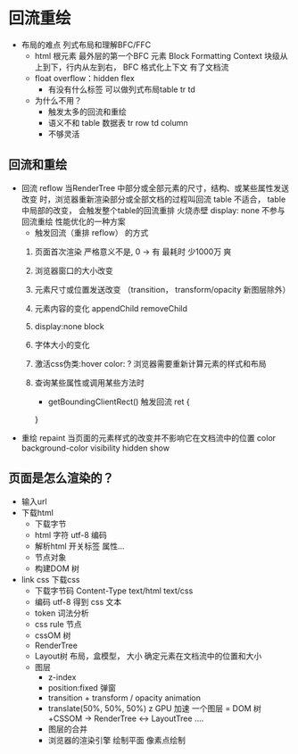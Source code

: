 # 回流重绘
- 布局的难点 列式布局和理解BFC/FFC
  - html 根元素 最外层的第一个BFC 元素
    Block Formatting Context 块级从上到下，行内从左到右， BFC 格式化上下文
    有了文档流
  - float overflow：hidden flex
    - 有没有什么标签 可以做列式布局table
  tr td
  - 为什么不用？
    - 触发太多的回流和重绘
    - 语义不和 table 数据表
      tr row
      td column
    - 不够灵活
## 回流和重绘
- 回流 reflow
  当RenderTree 中部分或全部元素的尺寸，结构、或某些属性发送改变
  时，浏览器重新渲染部分或全部文档的过程叫回流
  table 不适合， table中局部的改变， 会触发整个table的回流重排
  火烧赤壁
  display: none 不参与回流重绘 性能优化的一种方案
  - 触发回流（重排 reflow） 的方式
  1. 页面首次渲染 严格意义不是, 0 -> 有 最耗时
  少1000万 爽
  2. 浏览器窗口的大小改变
  3. 元素尺寸或位置发送改变 （transition， transform/opacity 新图层除外）
  4. 元素内容的变化
     appendChild removeChild
  5. display:none block
  6. 字体大小的变化
  7. 激活css伪类:hover
     color: ? 浏览器需要重新计算元素的样式和布局
  8. 查询某些属性或调用某些方法时
     - getBoundingClientRect() 触发回流
     ret {

     }
- 重绘 repaint
  当页面的元素样式的改变并不影响它在文档流中的位置
  color background-color visibility  hidden show

## 页面是怎么渲染的？
- 输入url
- 下载html  
    - 下载字节
    - html 字符 utf-8 编码
    - 解析html 开关标签 属性...
    - 节点对象
    - 构建DOM 树
- link  css 下载css
  - 下载字节码 Content-Type text/html text/css
  - 编码 utf-8 得到 css 文本
  - token 词法分析
  - css rule 节点
  - cssOM 树
  - RenderTree 
  - Layout树
    布局，盒模型， 大小 确定元素在文档流中的位置和大小
  - 图层
    - z-index
    - position:fixed 弹窗
    - transition + transform / opacity
    animation
    - translate(50%, 50%, 50%) z GPU 加速
    一个图层 = DOM 树+CSSOM  ->  RenderTree <-> LayoutTree
    ....
    - 图层的合并
    - 浏览器的渲染引擎 绘制平面 像素点绘制